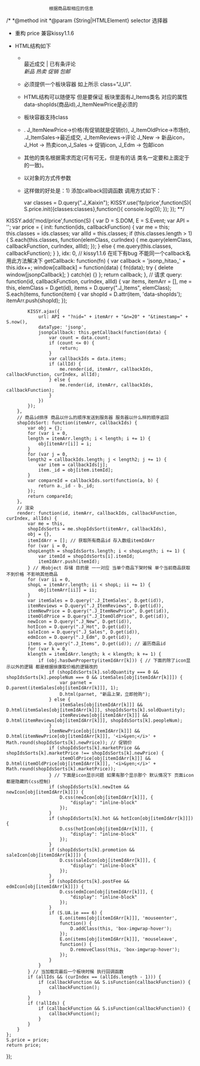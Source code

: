 	
					根据商品取相应的信息
	
/*
 *@method init
 *@param {String|HTMLElement} selector 选择器
 * 重构 price 兼容kissy1.1.6 
 * HTML结构如下

	<ul class="J_Ul">
		<li>
			<a href="#" class="J_Items" data-shopIds = "">
				<img src=""/>
			</a>
			<div class="">
				<div class=""><em class="J_ItemNewPrice"></em></div>
				<div class=""><em class="J_ItemOldPrice"></em></div>
			</div>
			<div class="">
				<div class="">最近成交<em class="J_ItemSales"></em> | 已有<em class="J_ItemReviews"></em>条评论</div>
			</div>
			<div class="">
				<i class="J_New">新品</i>
				<i class="J_Hot">热卖</i>
				<i class="J_Sales">促销</i>
				<i class="J_Edm">包邮</i>
			</div>
		</li>
	</ul>
	<ul class="J_Ul">
	
	</ul>
	
     * 必须提供一个板块容器 如上所示 class="J_Ul". 
     * HTML结构可以随便写 但是要保证 板块里面有J_Items类名 对应的属性 data-shopIds(商品id),J_ItemNewPrice是必须的
     * 板块容器支持class  
     * . J_ItemNewPrice->价格(有促销就是促销价), J_ItemOldPrice->市场价, .J_ItemSales->最近成交, J_ItemReviews->评论 
       J_New -> 新品icon，J_Hot -> 热卖icon,J_Sales -> 促销icon, J_Edm -> 包邮icon
     *  其他的类名根据需求而定(可有可无，但是有的话 类名一定要和上面定于的一致)。
     * 以对象的方式传参数
     * 这样做的好处是：1) 添加callback回调函数
	    调用方式如下：
	    
	    var classes = D.query(".J_Kaixin"); 
		KISSY.use('fp/price',function(S){
			S.price.init({classes:classes},function(){
				console.log(0);
			});
		});
**/

KISSY.add('mod/price',function(S) {
	var D = S.DOM,
	   E = S.Event;
	var API = '';
	var price = {
		init: function(ids, callbackFunction) {
			var me = this;
			this.classes = ids.classes;
			var allId = this.classes;
			if (this.classes.length > 1) {
				S.each(this.classes,
				function(elemClass, curIndex) {
					me.query(elemClass, callbackFunction, curIndex, allId);
				});
			} else {
				me.query(this.classes, callbackFunction);
			}
		},
		idx: 0,
		// kissy1.1.6 在IE下有bug 不能同一个callback名 用此方法解决下
		getCallback: function(fn) {
			var callback = 'jsonp_hitao_' + this.idx++;
			window[callback] = function(data) {
				fn(data);
				try {
					delete window[jsonpCallback];
				} catch(e) {}
			};
			return callback;
		},
		// 请求
		query: function(id, callbackFunction, curIndex, allId) {
			var items, itemArr = [],
			me = this,
			elemClass = D.get(id),
			items = D.query(".J_Items", elemClass);
			S.each(items,
			function(item) {
				var shopId = D.attr(item, 'data-shopIds');
				itemArr.push(shopId);
			});
		
			KISSY.ajax({
				url: API + "?nid=" + itemArr + "&n=20" + "&timestamp=" + S.now(),
				dataType: 'jsonp',
				jsonpCallback: this.getCallback(function(data) {
					var count = data.count;
					if (count <= 0) {
						return;
					}
					var callbackIds = data.items;
					if (allId) {
						me.render(id, itemArr, callbackIds, callbackFunction, curIndex, allId);
					} else {
						me.render(id, itemArr, callbackIds, callbackFunction);
					}
				})
			});
		},
		// 商品id排序 商品以什么的顺序发送到服务器 服务器以什么样的顺序返回
		shopIdsSort: function(itemArr, callbackIds) {
			var obj = {};
			for (var i = 0,
			length = itemArr.length; i < length; i += 1) {
				obj[itemArr[i]] = i;
			}
			for (var j = 0,
			length2 = callbackIds.length; j < length2; j += 1) {
				var item = callbackIds[j];
				item._id = obj[item.itemId];
			}
			var compareId = callbackIds.sort(function(a, b) {
				return a._id - b._id;
			});
			return compareId;
		},
		// 渲染
		render: function(id, itemArr, callbackIds, callbackFunction, curIndex, allIds) {
			var me = this,
			shopIdsSorts = me.shopIdsSort(itemArr, callbackIds),
			obj = {},
			itemIdArr = []; // 获取所有商品id 存入数组itemIdArr
			for (var i = 0,
			shopLength = shopIdsSorts.length; i < shopLength; i += 1) {
				var itemId = shopIdsSorts[i].itemId;
				itemIdArr.push(itemId);
			} // 用object 存储 目的是 一一对应 当单个商品下架时候 单个当前商品获取不到价格 不影响其他商品 
			for (var ii = 0,
			shopL = itemArr.length; ii < shopL; ii += 1) {
				obj[itemArr[ii]] = ii;
			}
			var itemSales = D.query('.J_ItemSales', D.get(id)),
			itemReviews = D.query(".J_ItemReviews", D.get(id)),
			itemNewPrice = D.query(".J_ItemNewPrice", D.get(id)),
			itemOldPrice = D.query(".J_ItemOldPrice", D.get(id)),
			newIcon = D.query(".J_New", D.get(id)),
			hotIcon = D.query(".J_Hot", D.get(id)),
			saleIcon = D.query(".J_Sales", D.get(id)),
			edmIcon = D.query(".J_Edm", D.get(id)),
			items = D.query(".J_Items", D.get(id)); // 遍历商品id 
			for (var k = 0,
			klength = itemIdArr.length; k < klength; k += 1) {
				if (obj.hasOwnProperty(itemIdArr[k])) { // 下面的除了icon显示以外的逻辑 都是根据徐康取价格的逻辑改的
					if (shopIdsSorts[k].soldQuantity === 0 && shopIdsSorts[k].peopleNum === 0 && itemSales[obj[itemIdArr[k]]]) {
						var parnet = D.parent(itemSales[obj[itemIdArr[k]]], 1);
						D.html(parnet, "新品上架，立即抢购");
					} else {
						itemSales[obj[itemIdArr[k]]] && D.html(itemSales[obj[itemIdArr[k]]], shopIdsSorts[k].soldQuantity);
						itemReviews[obj[itemIdArr[k]]] && D.html(itemReviews[obj[itemIdArr[k]]], shopIdsSorts[k].peopleNum);
					}
					itemNewPrice[obj[itemIdArr[k]]] && D.html(itemNewPrice[obj[itemIdArr[k]]], '<i>&yen;</i>' + Math.round(shopIdsSorts[k].newPrice)); // 促销价
					if (shopIdsSorts[k].marketPrice && shopIdsSorts[k].marketPrice !== shopIdsSorts[k].newPrice) {
						itemOldPrice[obj[itemIdArr[k]]] && D.html(itemOldPrice[obj[itemIdArr[k]]], '<i>&yen;</i>' + Math.round(shopIdsSorts[k].marketPrice));
					} // 下面是icon显示问题 如果有那个显示那个 默认情况下 页面icon都是隐藏的(css控制)
					if (shopIdsSorts[k].newItem && newIcon[obj[itemIdArr[k]]]) {
						D.css(newIcon[obj[itemIdArr[k]]], {
							"display": "inline-block"
						});
					}
					if (shopIdsSorts[k].hot && hotIcon[obj[itemIdArr[k]]]) {
						D.css(hotIcon[obj[itemIdArr[k]]], {
							"display": "inline-block"
						});
					}
					if (shopIdsSorts[k].promotion && saleIcon[obj[itemIdArr[k]]]) {
						D.css(saleIcon[obj[itemIdArr[k]]], {
							"display": "inline-block"
						});
					}
					if (shopIdsSorts[k].postFee && edmIcon[obj[itemIdArr[k]]]) {
						D.css(edmIcon[obj[itemIdArr[k]]], {
							"display": "inline-block"
						});
					}
					if (S.UA.ie === 6) {
						E.on(items[obj[itemIdArr[k]]], 'mouseenter',
						function() {
							D.addClass(this, 'box-imgwrap-hover');
						});
						E.on(items[obj[itemIdArr[k]]], 'mouseleave',
						function() {
							D.removeClass(this, 'box-imgwrap-hover');
						});
					}
				}
			} // 当加载完最后一个板块时候 执行回调函数
			if (allIds && (curIndex == (allIds.length - 1))) {
				if (callbackFunction && S.isFunction(callbackFunction)) {
					callbackFunction();
				}
			}
			if (!allIds) {
				if (callbackFunction && S.isFunction(callbackFunction)) {
					callbackFunction();
				}
			}
		}
	};
	S.price = price;
	return price;
});
